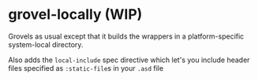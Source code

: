 # grovel-locally (WIP)

Grovels as usual except that it builds the wrappers in a platform-specific system-local directory.

Also adds the `local-include` spec directive which let's you include header files specified as `:static-file`s in your `.asd` file
